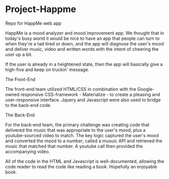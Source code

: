# Project-Happme
Repo for HappMe web app

HappMe is a mood analyzer and mood improvement app. We thought that in today's busy world it would be nice to have an app that people can turn to when they're a tad tired or down, and the app will diagnose the user's mood and deliver music, video and written words with the intent of cheering the user up a bit. 

If the user is already in a heightened state, then the app will basically give a high-five and keep on truckin' message.

The Front-End

The front-end team utilized HTML/CSS in combination with the Google-owned responsive CSS-framework - Materialize - to create a pleasing and user-responsive interface. Jquery and Javascript were also used to bridge to the back-end code.

The Back-End

For the back-end team, the primary challenge was creating code that delivered the music that was appropriate to the user's mood, plus a youtube-sourced video to match. The key logic captured the user's mood and converted the mood to a number, called a musuic API and retrieved the music that matched that number. A youtube call then provided the accompanying video. 

All of the code in the HTML and Javascript is well-documented, allowing the code reader to read the code like reading a book. Hopefully an enjoyable book.
